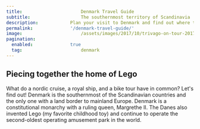 ```yaml
---
title:						Denmark Travel Guide
subtitle:					The southernmost territory of Scandinavia
description:			Plan your visit to Denmark and find out where to go and what to do in Denmark. Read about itineraries, activities, places to stay and travel essentials.
permalink: 				'/denmark-travel-guide/'
image:						/assets/images/2017/10/trivago-on-tour-2017-copenhagen-bike-ride-canal-min.jpg
pagination: 
  enabled: 				true
  tag: 						denmark
---
```


## Piecing together the home of Lego

What do a nordic cruise, a royal ship, and a bike tour have in common? Let's find out! Denmark is the southernmost of the Scandinavian countries and the only one with a land border to mainland Europe. Denmark is a constitutional monarchy with a ruling queen, Margrethe II. The Danes also invented Lego (my favorite childhood toy) and continue to operate the second-oldest operating amusement park in the world.